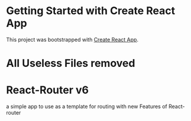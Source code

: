# Getting Started with Create React App

This project was bootstrapped with [Create React App](https://github.com/facebook/create-react-app).


# All Useless Files removed
# React-Router v6 

a simple app to use as a template for routing with new Features of React-router

